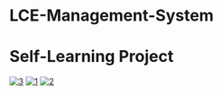 # LCE-Management-System
# Self-Learning Project
<a href="https://ibb.co/F8wQdw2"><img src="https://i.ibb.co/CV7jS7g/3.png" alt="3" border="0"></a>
<a href="https://ibb.co/d6gLtWX"><img src="https://i.ibb.co/0ZtFKD1/1.png" alt="1" border="0"></a>
<a href="https://ibb.co/4pWqHbd"><img src="https://i.ibb.co/dDBTRNg/2.png" alt="2" border="0"></a>
